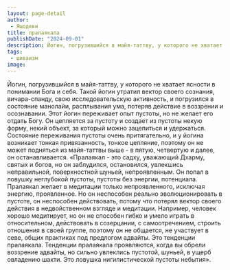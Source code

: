 ```yaml
---
layout: page-detail
author:
 - Яшодеви
title: пралаякала
publishDate: "2024-09-01"
description: Йогин, погрузившийся в майя-таттву, у которого не хватает ясности в понимании Бога и себя. Такой йогин утратил вектор своего сознания, вичара-спанду, свою исследовательскую активность, и погрузился в состояние манолайи, расплывания ума, потеряв действие в воззрении и осознавании. Этот йогин переживает опыт пустоты, но не желает его отдать Богу. Он цепляется за пустоту и создает из пустоты некую форму, некий объект, за который можно зацепиться и удержаться. Состояние переживания пустоты очень притягательно, и у йогина возникает тонкая привязанность, тонкое цепляние, поэтому он не может подняться из майя-таттвы выше - в пятую, четвертую и далее, он останавливается.
tags:
 - шиваизм
image: 
---
```


Йогин, погрузившийся в майя-таттву, у которого не хватает ясности в понимании Бога и себя. Такой йогин утратил вектор своего сознания, вичара-спанду, свою исследовательскую активность, и погрузился в состояние манолайи, расплывания ума, потеряв действие в воззрении и осознавании. Этот йогин переживает опыт пустоты, но не желает его отдать Богу. Он цепляется за пустоту и создает из пустоты некую форму, некий объект, за который можно зацепиться и удержаться. Состояние переживания пустоты очень притягательно, и у йогина возникает тонкая привязанность, тонкое цепляние, поэтому он не может подняться из майя-таттвы выше - в пятую, четвертую и далее, он останавливается.
 «Пралаякал - это садху, уважающий Дхарму, святых и богов, но он заблудился, остановился, увлекшись неправильной, поверхностной шуньей, непроявленным. Он попал в ловушку неглубокой пустоты, пустоты без энергии, потенциала. Пралаякал желает в медитации только непроявленного, исключая энергию, проявленное. Но он неспособен реально эволюционировать в пустоте, он неспособен действовать, потому что потерял вектор своего действия в недвойственном взгляде и медитации. Например, человек хорошо медитирует, но он не способен гибко и умело играть в относительном, действовать в созерцании, с самоотречением, строить отношения в своей группе, поэтому он не общается, не участвует в севе, общих практиках под предлогом адвайты. Это тенденции пралаякала. Тенденции пралаякала проявляются, когда вы обрели воззрение адвайты, но сильно увлеклись пустотой, шуньей, в ущерб овладению шакти. Это ловушка нигилистической пустоты небытия».

